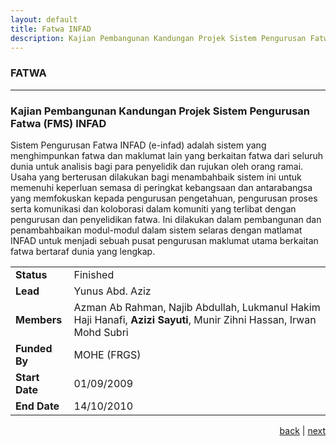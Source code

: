 ```yaml
---
layout: default
title: Fatwa INFAD
description: Kajian Pembangunan Kandungan Projek Sistem Pengurusan Fatwa (FMS) INFAD.
---
```


### FATWA

* * *
<!--FATWA-->

### Kajian Pembangunan Kandungan Projek Sistem Pengurusan Fatwa (FMS) INFAD

Sistem Pengurusan Fatwa INFAD (e-infad) adalah sistem yang menghimpunkan fatwa dan maklumat lain yang berkaitan fatwa dari seluruh dunia untuk analisis bagi para penyelidik dan rujukan oleh orang ramai. Usaha yang berterusan dilakukan bagi menambahbaik sistem ini untuk memenuhi keperluan semasa di peringkat kebangsaan dan antarabangsa yang memfokuskan kepada pengurusan pengetahuan, pengurusan proses serta komunikasi dan koloborasi dalam komuniti yang terlibat dengan pengurusan dan penyelidikan fatwa. Ini dilakukan dalam pembangunan dan penambahbaikan modul-modul dalam sistem selaras dengan matlamat INFAD untuk menjadi sebuah pusat pengurusan maklumat utama berkaitan fatwa bertaraf dunia yang lengkap. 

| | |
| ---- | --- |
| **Status** | Finished |
| **Lead** | Yunus Abd. Aziz |
| **Members** | Azman Ab Rahman, Najib Abdullah, Lukmanul Hakim Haji Hanafi, **Azizi Sayuti**, Munir Zihni Hassan, Irwan Mohd Subri |
| **Funded By** | MOHE (FRGS) |
| **Start Date** | 01/09/2009 |
| **End Date** | 14/10/2010 |

<p style="text-align: right;">
<a href="latent">back</a> | <a href="key">next</a> 
</p>
